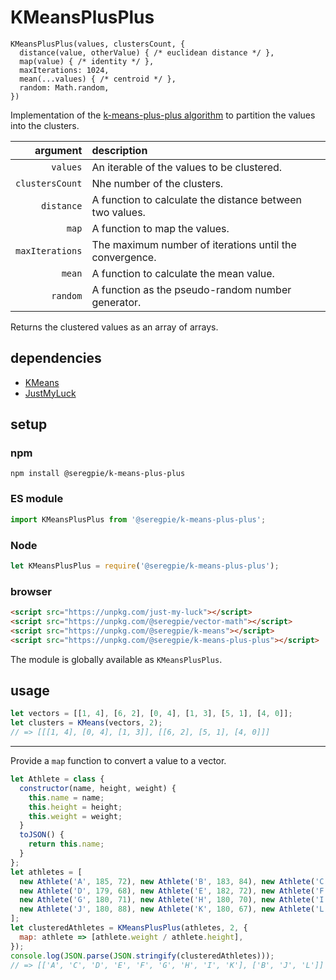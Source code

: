 # KMeansPlusPlus

```
KMeansPlusPlus(values, clustersCount, {
  distance(value, otherValue) { /* euclidean distance */ },
  map(value) { /* identity */ },
  maxIterations: 1024,
  mean(...values) { /* centroid */ },
  random: Math.random,
})
```

Implementation of the [k-means-plus-plus algorithm](https://en.wikipedia.org/wiki/k-means++) to partition the values into the clusters.

| argument | description |
| ---: | :--- |
| `values` | An iterable of the values to be clustered. |
| `clustersCount` | Nhe number of the clusters. |
| `distance` | A function to calculate the distance between two values. |
| `map` | A function to map the values. |
| `maxIterations` | The maximum number of iterations until the convergence. |
| `mean` | A function to calculate the mean value. |
| `random` | A function as the pseudo-random number generator. |

Returns the clustered values as an array of arrays.

## dependencies

- [KMeans](https://github.com/SeregPie/KMeans)
- [JustMyLuck](https://github.com/SeregPie/JustMyLuck)

## setup

### npm

```shell
npm install @seregpie/k-means-plus-plus
```

### ES module

```javascript
import KMeansPlusPlus from '@seregpie/k-means-plus-plus';
```

### Node

```javascript
let KMeansPlusPlus = require('@seregpie/k-means-plus-plus');
```

### browser

```html
<script src="https://unpkg.com/just-my-luck"></script>
<script src="https://unpkg.com/@seregpie/vector-math"></script>
<script src="https://unpkg.com/@seregpie/k-means"></script>
<script src="https://unpkg.com/@seregpie/k-means-plus-plus"></script>
```

The module is globally available as `KMeansPlusPlus`.

## usage

```javascript
let vectors = [[1, 4], [6, 2], [0, 4], [1, 3], [5, 1], [4, 0]];
let clusters = KMeans(vectors, 2);
// => [[[1, 4], [0, 4], [1, 3]], [[6, 2], [5, 1], [4, 0]]]
```

---

Provide a `map` function to convert a value to a vector.

```javascript
let Athlete = class {
  constructor(name, height, weight) {
    this.name = name;
    this.height = height;
    this.weight = weight;
  }
  toJSON() {
    return this.name;
  }
};
let athletes = [
  new Athlete('A', 185, 72), new Athlete('B', 183, 84), new Athlete('C', 168, 60),
  new Athlete('D', 179, 68), new Athlete('E', 182, 72), new Athlete('F', 188, 77),
  new Athlete('G', 180, 71), new Athlete('H', 180, 70), new Athlete('I', 170, 56),
  new Athlete('J', 180, 88), new Athlete('K', 180, 67), new Athlete('L', 177, 76),
];
let clusteredAthletes = KMeansPlusPlus(athletes, 2, {
  map: athlete => [athlete.weight / athlete.height],
});
console.log(JSON.parse(JSON.stringify(clusteredAthletes)));
// => [['A', 'C', 'D', 'E', 'F', 'G', 'H', 'I', 'K'], ['B', 'J', 'L']]
```
